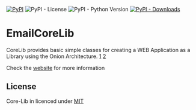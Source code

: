 [![PyPI](https://img.shields.io/pypi/v/core-lib)](https://pypi.org/project/core-lib/)
![PyPI - License](https://img.shields.io/pypi/l/core-lib)
![PyPI - Python Version](https://img.shields.io/pypi/pyversions/core-lib)
[![PyPI - Downloads](https://img.shields.io/pypi/dm/core-lib.svg)](https://pypistats.org/packages/core-lib)

# EmailCoreLib
CoreLib provides basic simple classes for creating a WEB Application as a Library using the Onion Architecture. [1](https://www.codeguru.com/csharp/csharp/cs_misc/designtechniques/understanding-onion-architecture.html) [2](https://www.google.com/search?sxsrf=ACYBGNT0NhYbUZLnDQbC9b6uPBqjZmjwgw%3A1579104811273&ei=KzofXuOfEO3IgwfngLPwAg&q=onion+Architecture&oq=onion+Architecture&gs_l=psy-ab.12...0.0..109691...0.0..0.0.0.......0......gws-wiz.oEYi3afxy_c&ved=0ahUKEwij4drq_4XnAhVt5OAKHWfADC4Q4dUDCAs)   

Check the [website](https://core-lib.netlify.com/) for more information

## License
Core-Lib in licenced under [MIT](https://github.com/shacoshe/core-lib/blob/master/LICENSE)
